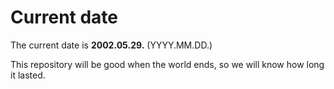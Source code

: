 # Current date

The current date is **2002.05.29.** (YYYY.MM.DD.)

This repository will be good when the world ends, so we will know how long it lasted.